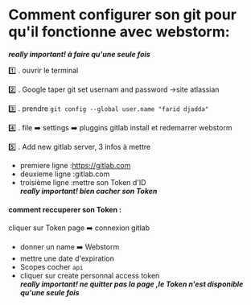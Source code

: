# Comment configurer son git pour qu'il fonctionne avec webstorm:

<strong><em>really important! à faire qu'une seule fois</em></strong>

:one: . ouvrir le terminal 

:two: . Google taper git set usernam and password ->site atlassian

:three: . prendre     ` git config --global user.name "farid djadda" `

:four: . file :arrow_right: settings :arrow_right: pluggins gitlab install et redemarrer webstorm

:five: . Add new gitlab server, 3 infos à mettre <br/>
+ premiere ligne :https://gitlab.com
+ deuxieme ligne :gitlab.com
+ troisième ligne :mettre son Token d'ID <br/>
<strong><em>really important! bien cacher son Token </em></strong>

#### comment reccuperer son Token :

cliquer sur Token page :arrow_right: connexion gitlab 

+ donner un name :arrow_right: Webstorm
+ mettre une date d'expiration 
+ Scopes cocher `api`
+ cliquer sur create personnal access token <br/>
<strong><em>really important! ne quitter pas la page ,le Token n'est disponible qu'une seule fois </em></strong>